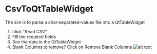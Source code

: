 # CsvToQtTableWidget
The aim is to parse a char-separated-values file into a QtTableWidget
1. click "Read CSV"
2. Fill the required fields
3. See the data in the QtTableWidget
4. Blank Columns to remove? Click on Remove Blank Columns
![alt text](https://raw.githubusercontent.com/juanmcloaiza/CsvToQtTableWidget/develop/screenshot.png)
